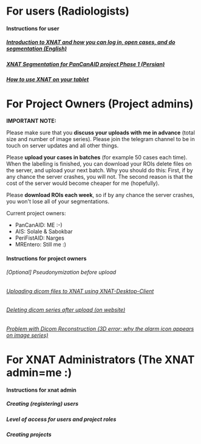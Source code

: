 # For users (Radiologists)

#### Instructions for user
##### [Introduction to XNAT and how you can log in, open cases, and do segmentation (English)](https://youtu.be/mC2qtRc-o6w)
##### [XNAT Segmentation for PanCanAID project Phase 1 (Persian)](https://youtu.be/Qp1ydXVGoJc)
##### [How to use XNAT on your tablet](https://youtu.be/M-5VpeRdUX8)

# For Project Owners (Project admins)
**IMPORTANT NOTE:**

Please make sure that you **discuss your uploads with me in advance** (total size and number of image series). Please join the telegram channel to be in touch on server updates and all other things. 

Please **upload your cases in batches** (for example 50 cases each time). When the labelling is finished, you can download your ROIs delete files on the server, and upload your next batch. Why you should do this: First, if by any chance the server crashes, you will not. The second reason is that the cost of the server would become cheaper for me (hopefully).

Please **download ROIs each week**, so if by any chance the server crashes, you won't lose all of your segmentations.

Current project owners:
- PanCanAID: ME :-)
- AIS: Solale & Sabokbar
- PeriFistAID: Narges
- MREntero: Still me :) 

#### Instructions for project owners
###### [Optional] Pseudonymization before upload
###### [Uploading dicom files to XNAT using XNAT-Desktop-Client](https://youtu.be/7L-1BcOHhC4)
###### [Deleting dicom series after upload (on website)](https://youtu.be/NIHyI6COtGE)

###### [Problem with Dicom Reconstruction (3D error; why the alarm icon appears on image series)](https://youtu.be/xtYaUqBeGMY)

# For XNAT Administrators (The XNAT admin=me :)

#### Instructions for xnat admin
##### Creating (registering) users
##### Level of access for users and project roles
##### Creating projects
